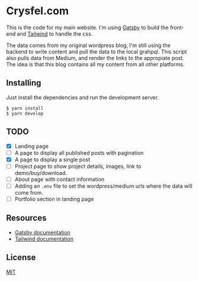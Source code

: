 # Crysfel.com
This is the code for my main website. I'm using [Gatsby](https://www.gatsbyjs.org/docs/) to build the front-end and [Tailwind](https://tailwindcss.com/docs/what-is-tailwind/) to handle the css.

The data comes from my original wordpress blog, I'm still using the backend to write content and pull the data to the  local grahpql. This script also pulls data from Medium, and render the links to the appropiate post. The idea is that this blog contains all my content from all other platforms.

## Installing
Just install the dependencies and run the development server.

```
$ yarn install
$ yarn develop
```

## TODO
- [x] Landing page
- [ ] A page to display all published posts with pagination
- [x] A page to display a single post
- [ ] Project page to show project details, images, link to demo/buy/download.
- [ ] About page with contact information
- [ ] Adding an `.env` file to set the wordpress/medium urls where the data will come from.
- [ ] Portfolio section in landing page

## Resources
* [Gatsby documentation](https://www.gatsbyjs.org/docs/)
* [Tailwind documentation](https://tailwindcss.com/docs/what-is-tailwind/)

## License
[MIT](https://github.com/taylorbryant/gatsby-starter-tailwind/blob/master/LICENSE.md)

